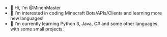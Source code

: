 - 👋 Hi, I’m @MinenMaster
- 👀 I’m interested in coding Minecraft Bots/APIs/Clients and learning more new languages!
- 🌱 I’m currently learning Python 3, Java, C# and some other languages with some small projects. 
